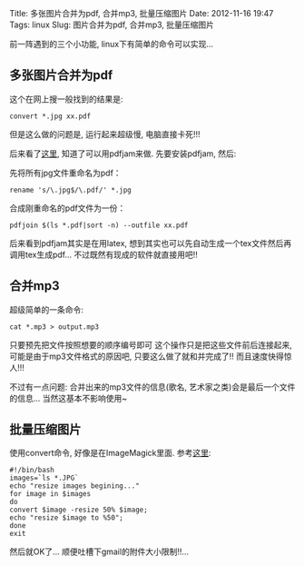 Title: 多张图片合并为pdf, 合并mp3, 批量压缩图片
Date: 2012-11-16 19:47
Tags: linux
Slug: 图片合并为pdf, 合并mp3, 批量压缩图片

前一阵遇到的三个小功能, linux下有简单的命令可以实现...

多张图片合并为pdf
--------
这个在网上搜一般找到的结果是:
    
    convert *.jpg xx.pdf

但是这么做的问题是, 运行起来超级慢, 电脑直接卡死!!!

后来看了[这里](http://pityonline.info/2009/12/%E7%BB%88%E4%BA%8E%E6%90%9E%E5%AE%9A%E4%BA%86%E5%A4%9A%E5%BC%A0%E5%9B%BE%E7%89%87%E5%90%88%E6%88%90%E4%B8%80%E4%BB%BDpdf%E6%96%87%E6%A1%A3%EF%BC%81/), 知道了可以用pdfjam来做. 先要安装pdfjam, 然后:

先将所有jpg文件重命名为pdf：

    rename 's/\.jpg$/\.pdf/' *.jpg

合成刚重命名的pdf文件为一份：

    pdfjoin $(ls *.pdf|sort -n) --outfile xx.pdf

后来看到pdfjam其实是在用latex, 想到其实也可以先自动生成一个tex文件然后再调用tex生成pdf... 不过既然有现成的软件就直接用吧!!

合并mp3
-----
超级简单的一条命令:

    cat *.mp3 > output.mp3

只要预先把文件按照想要的顺序编号即可
这个操作只是把这些文件前后连接起来, 可能是由于mp3文件格式的原因吧, 只要这么做了就和并完成了!! 而且速度快得惊人!!!

不过有一点问题: 合并出来的mp3文件的信息(歌名, 艺术家之类)会是最后一个文件的信息... 当然这基本不影响使用~

批量压缩图片
------
使用convert命令, 好像是在ImageMagick里面.
参考[这里](http://www.360doc.com/content/11/0704/16/2104556_131439876.shtml):

    #!/bin/bash
    images=`ls *.JPG`
    echo "resize images begining..."
    for image in $images
    do
    convert $image -resize 50% $image;
    echo "resize $image to %50";
    done
    exit

然后就OK了... 顺便吐槽下gmail的附件大小限制!!...
